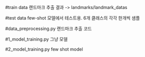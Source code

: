 #train data
  랜드마크 추출 결과 -> landmarks/landmark_datas

#test data
  few-shot 모델에서 테스트용. 6개 클래스의 각각 한개씩 샘플

#data_preprocessing.py
  랜드마크 추출 코드

#1_model_training.py
  그냥 모델

#2_model_training.py
  few shot model
